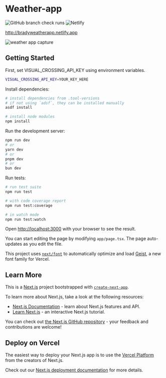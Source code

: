 # Weather-app

![GitHub branch check runs](https://img.shields.io/github/check-runs/Brady-Moore/weather-app/master)
![Netlify](https://img.shields.io/netlify/a54b0c53-60f1-4039-a768-b598cd972e91)

http://bradyweatherapp.netlify.app

![weather app capture](https://github.com/user-attachments/assets/53007759-2801-4582-b295-2d9daacce537)

## Getting Started

First, set VISUAL_CROSSING_API_KEY using environment variables.

```bash
VISUAL_CROSSING_API_KEY=YOUR_KEY_HERE
```

Install dependencies:

```bash
# install dependencies from .tool-versions
# if not using `adsf`, they can be installed manually
asdf install

# install node modules
npm install
```

Run the development server:

```bash
npm run dev
# or
yarn dev
# or
pnpm dev
# or
bun dev
```

Run tests:

```bash
# run test suite
npm run test

# with code coverage report 
npm run test:coverage

# in watch mode
npm run test:watch
```

Open [http://localhost:3000](http://localhost:3000) with your browser to see the result.

You can start editing the page by modifying `app/page.tsx`. The page auto-updates as you edit the file.

This project uses [`next/font`](https://nextjs.org/docs/app/building-your-application/optimizing/fonts) to automatically optimize and load [Geist](https://vercel.com/font), a new font family for Vercel.

## Learn More

This is a [Next.js](https://nextjs.org) project bootstrapped with [`create-next-app`](https://nextjs.org/docs/app/api-reference/cli/create-next-app).

To learn more about Next.js, take a look at the following resources:

- [Next.js Documentation](https://nextjs.org/docs) - learn about Next.js features and API.
- [Learn Next.js](https://nextjs.org/learn) - an interactive Next.js tutorial.

You can check out [the Next.js GitHub repository](https://github.com/vercel/next.js) - your feedback and contributions are welcome!

## Deploy on Vercel

The easiest way to deploy your Next.js app is to use the [Vercel Platform](https://vercel.com/new?utm_medium=default-template&filter=next.js&utm_source=create-next-app&utm_campaign=create-next-app-readme) from the creators of Next.js.

Check out our [Next.js deployment documentation](https://nextjs.org/docs/app/building-your-application/deploying) for more details.
